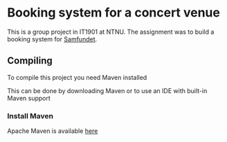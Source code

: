 # Booking system for a concert venue

This is a group project in IT1901 at NTNU. The assignment was to build a booking system for [Samfundet](https://samfundet.no/).

## Compiling

To compile this project you need Maven installed

This can be done by downloading Maven or to use an IDE with built-in Maven support

### Install Maven

Apache Maven is available [here](http://maven.apache.org/install.html)